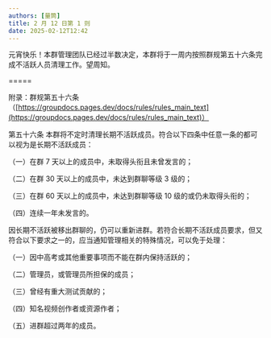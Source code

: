 ```yaml
---
authors: [量筒]
title: 2 月 12 日第 1 则
date: 2025-02-12T12:42
---
```


元宵快乐！本群管理团队已经过半数决定，本群将于一周内按照群规第五十六条完成不活跃人员清理工作。望周知。

=====

附录：群规第五十六条（[https://groupdocs.pages.dev/docs/rules/rules_main_text](https://groupdocs.pages.dev/docs/rules/rules_main_text)）

第五十六条 本群将不定时清理长期不活跃成员。符合以下四条中任意一条的都可以视为是长期不活跃成员：

（一）在群 7 天以上的成员中，未取得头衔且未曾发言的；

（二）在群 30 天以上的成员中，未达到群聊等级 3 级的；

（三）在群 60 天以上的成员中，未达到群聊等级 10 级的或仍未取得头衔的；

（四）连续一年未发言的。

因长期不活跃被移出群聊的，仍可以重新进群。若符合长期不活跃成员要求，但又符合以下要求之一的，应当通知管理相关的特殊情况，可以免于处理：

（一）因中高考或其他重要事项而不能在群内保持活跃的；

（二）管理员，或管理员所担保的成员；

（三）曾经有重大测试贡献的；

（四）知名视频创作者或资源作者；

（五）进群超过两年的成员。
